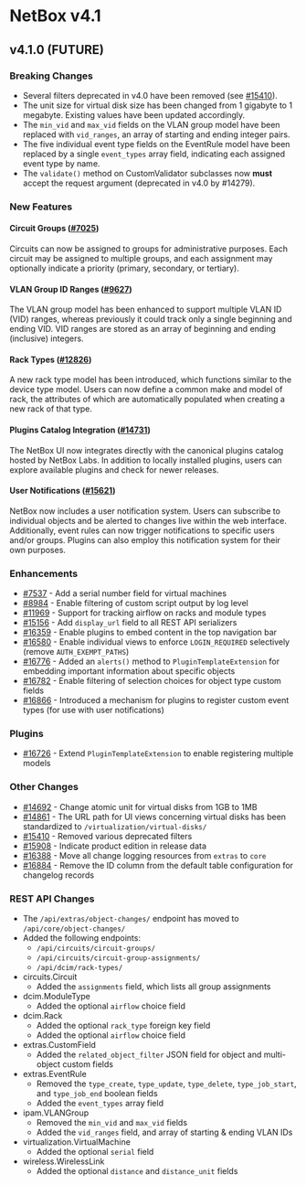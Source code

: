 # NetBox v4.1

## v4.1.0 (FUTURE)

### Breaking Changes

* Several filters deprecated in v4.0 have been removed (see [#15410](https://github.com/netbox-community/netbox/issues/15410)).
* The unit size for virtual disk size has been changed from 1 gigabyte to 1 megabyte. Existing values have been updated accordingly.
* The `min_vid` and `max_vid` fields on the VLAN group model have been replaced with `vid_ranges`, an array of starting and ending integer pairs.
* The five individual event type fields on the EventRule model have been replaced by a single `event_types` array field, indicating each assigned event type by name.
* The `validate()` method on CustomValidator subclasses now **must** accept the request argument (deprecated in v4.0 by #14279).

### New Features

#### Circuit Groups ([#7025](https://github.com/netbox-community/netbox/issues/7025))

Circuits can now be assigned to groups for administrative purposes. Each circuit may be assigned to multiple groups, and each assignment may optionally indicate a priority (primary, secondary, or tertiary).

#### VLAN Group ID Ranges ([#9627](https://github.com/netbox-community/netbox/issues/9627))

The VLAN group model has been enhanced to support multiple VLAN ID (VID) ranges, whereas previously it could track only a single beginning and ending VID. VID ranges are stored as an array of beginning and ending (inclusive) integers.

#### Rack Types ([#12826](https://github.com/netbox-community/netbox/issues/12826))

A new rack type model has been introduced, which functions similar to the device type model. Users can now define a common make and model of rack, the attributes of which are automatically populated when creating a new rack of that type.

#### Plugins Catalog Integration ([#14731](https://github.com/netbox-community/netbox/issues/14731))

The NetBox UI now integrates directly with the canonical plugins catalog hosted by NetBox Labs. In addition to locally installed plugins, users can explore available plugins and check for newer releases.

#### User Notifications ([#15621](https://github.com/netbox-community/netbox/issues/15621))

NetBox now includes a user notification system. Users can subscribe to individual objects and be alerted to changes live within the web interface. Additionally, event rules can now trigger notifications to specific users and/or groups. Plugins can also employ this notification system for their own purposes.

### Enhancements

* [#7537](https://github.com/netbox-community/netbox/issues/7537) - Add a serial number field for virtual machines
* [#8984](https://github.com/netbox-community/netbox/issues/8984) - Enable filtering of custom script output by log level
* [#11969](https://github.com/netbox-community/netbox/issues/11969) - Support for tracking airflow on racks and module types
* [#15156](https://github.com/netbox-community/netbox/issues/15156) - Add `display_url` field to all REST API serializers
* [#16359](https://github.com/netbox-community/netbox/issues/16359) - Enable plugins to embed content in the top navigation bar
* [#16580](https://github.com/netbox-community/netbox/issues/16580) - Enable individual views to enforce `LOGIN_REQUIRED` selectively (remove `AUTH_EXEMPT_PATHS`)
* [#16776](https://github.com/netbox-community/netbox/issues/16776) - Added an `alerts()` method to `PluginTemplateExtension` for embedding important information about specific objects 
* [#16782](https://github.com/netbox-community/netbox/issues/16782) - Enable filtering of selection choices for object type custom fields
* [#16866](https://github.com/netbox-community/netbox/issues/16866) - Introduced a mechanism for plugins to register custom event types (for use with user notifications)

### Plugins

* [#16726](https://github.com/netbox-community/netbox/issues/16726) - Extend `PluginTemplateExtension` to enable registering multiple models

### Other Changes

* [#14692](https://github.com/netbox-community/netbox/issues/14692) - Change atomic unit for virtual disks from 1GB to 1MB
* [#14861](https://github.com/netbox-community/netbox/issues/14861) - The URL path for UI views concerning virtual disks has been standardized to `/virtualization/virtual-disks/`
* [#15410](https://github.com/netbox-community/netbox/issues/15410) - Removed various deprecated filters
* [#15908](https://github.com/netbox-community/netbox/issues/15908) - Indicate product edition in release data
* [#16388](https://github.com/netbox-community/netbox/issues/16388) - Move all change logging resources from `extras` to `core`
* [#16884](https://github.com/netbox-community/netbox/issues/16884) - Remove the ID column from the default table configuration for changelog records

### REST API Changes

* The `/api/extras/object-changes/` endpoint has moved to `/api/core/object-changes/`
* Added the following endpoints:
    * `/api/circuits/circuit-groups/`
    * `/api/circuits/circuit-group-assignments/`
    * `/api/dcim/rack-types/`
* circuits.Circuit
    * Added the `assignments` field, which lists all group assignments
* dcim.ModuleType
    * Added the optional `airflow` choice field
* dcim.Rack
    * Added the optional `rack_type` foreign key field
    * Added the optional `airflow` choice field
* extras.CustomField
    * Added the `related_object_filter` JSON field for object and multi-object custom fields
* extras.EventRule
    * Removed the `type_create`, `type_update`, `type_delete`, `type_job_start`, and `type_job_end` boolean fields
    * Added the `event_types` array field
* ipam.VLANGroup
    * Removed the `min_vid` and `max_vid` fields
    * Added the `vid_ranges` field, and array of starting & ending VLAN IDs
* virtualization.VirtualMachine
    * Added the optional `serial` field
* wireless.WirelessLink
    * Added the optional `distance` and `distance_unit` fields
